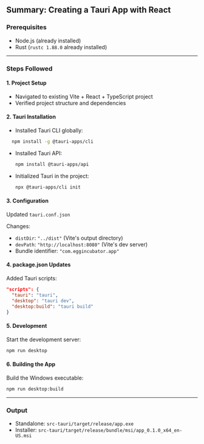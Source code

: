 


## Summary: Creating a Tauri App with React

### Prerequisites
- Node.js (already installed)
- Rust (`rustc 1.88.0` already installed)

---

### Steps Followed

#### 1. Project Setup
- Navigated to existing Vite + React + TypeScript project
- Verified project structure and dependencies

#### 2. Tauri Installation
- Installed Tauri CLI globally:
```bash
  npm install -g @tauri-apps/cli
````

* Installed Tauri API:

  ```bash
  npm install @tauri-apps/api
  ```
* Initialized Tauri in the project:

  ```bash
  npx @tauri-apps/cli init
  ```

#### 3. Configuration

Updated `tauri.conf.json`

Changes:

* `distDir`: `"../dist"` (Vite's output directory)
* `devPath`: `"http://localhost:8080"` (Vite's dev server)
* Bundle identifier: `"com.eggincubator.app"`

#### 4. package.json Updates

Added Tauri scripts:

```json
"scripts": {
  "tauri": "tauri",
  "desktop": "tauri dev",
  "desktop:build": "tauri build"
}
```

#### 5. Development

Start the development server:

```bash
npm run desktop
```

#### 6. Building the App

Build the Windows executable:

```bash
npm run desktop:build
```

---

### Output

* Standalone: `src-tauri/target/release/app.exe`
* Installer: `src-tauri/target/release/bundle/msi/app_0.1.0_x64_en-US.msi`


